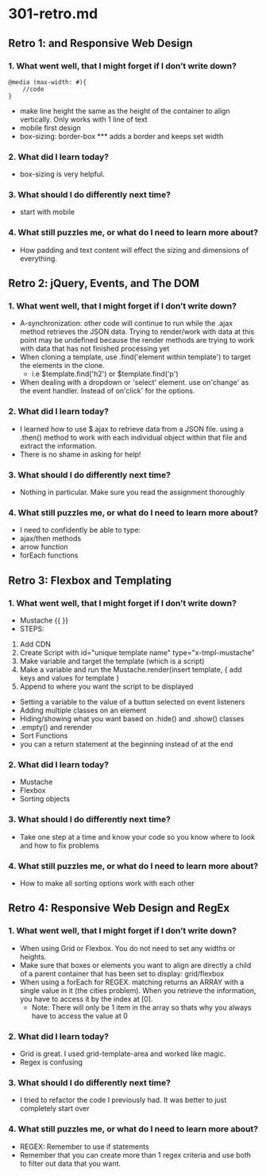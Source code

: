 # 301-retro.md

## Retro 1: and Responsive Web Design
### 1. What went well, that I might forget if I don’t write down?
```
@media (max-width: #){
    //code
}
```
- make line height the same as the height of the container to align vertically.  Only works with 1 line of text
- mobile first design
- box-sizing: border-box *** adds a border and keeps set width

### 2. What did I learn today?
- box-sizing is very helpful.

### 3. What should I do differently next time?
- start with mobile

### 4. What still puzzles me, or what do I need to learn more about?
- How padding and text content will effect the sizing and dimensions of everything.


## Retro 2: jQuery, Events, and The DOM
### 1. What went well, that I might forget if I don’t write down?
- A-synchronization: other code will continue to run while the .ajax method retrieves the JSON data. Trying to render/work with data at this point may be undefined because the render methods are trying to work with data that has not finished processing yet
- When cloning a template, use .find('element within template') to target the elements in the clone.
  - i.e $template.find('h2') or $template.find('p')
- When dealing with a dropdown or 'select' element. use on'change' as the event handler. Instead of on'click' for the options.

### 2. What did I learn today?
- I learned how to use $.ajax to retrieve data from a JSON file. using a .then() method to work with each individual object within that file and extract the information.
- There is no shame in asking for help!

### 3. What should I do differently next time?
- Nothing in particular. Make sure you read the assignment thoroughly 

### 4. What still puzzles me, or what do I need to learn more about?
- I need to confidently be able to type:
- ajax/then methods
- arrow function
- forEach functions

## Retro 3: Flexbox and Templating
### 1. What went well, that I might forget if I don’t write down?
- Mustache {{ }}
- STEPS:
1. Add CDN
2. Create Script with id="unique template name" type="x-tmpl-mustache"
3. Make variable and target the template (which is a script)
4. Make a variable and run the Mustache.render(insert template, { add keys and values for template }
5. Append to where you want the script to be displayed
- Setting a variable to the value of a button selected on event listeners
- Adding multiple classes on an element
- Hiding/showing what you want based on .hide() and .show() classes
- .empty() and rerender
- Sort Functions
- you can a return statement at the beginning instead of at the end

### 2. What did I learn today?
- Mustache
- Flexbox
- Sorting objects

### 3. What should I do differently next time?
- Take one step at a time and know your code so you know where to look and how to fix problems

### 4. What still puzzles me, or what do I need to learn more about?
- How to make all sorting options work with each other


## Retro 4: Responsive Web Design and RegEx
### 1. What went well, that I might forget if I don’t write down?
- When using Grid or Flexbox. You do not need to set any widths or heights.
- Make sure that boxes or elements you want to align are directly a child of a parent container that has been set to display: grid/flexbox
- When using a forEach for REGEX. matching returns an ARRAY with a single value in it (the cities problem). When you retrieve the information, you have to access it by the index at [0].
    - Note: There will only be 1 item in the array so thats why you always have to access the value at 0

### 2. What did I learn today?
- Grid is great. I used grid-template-area and worked like magic.
- Regex is confusing

### 3. What should I do differently next time?
- I tried to refactor the code I previously had. It was better to just completely start over

### 4. What still puzzles me, or what do I need to learn more about?
- REGEX: Remember to use if statements
- Remember that you can create more than 1 regex criteria and use both to filter out data that you want.

